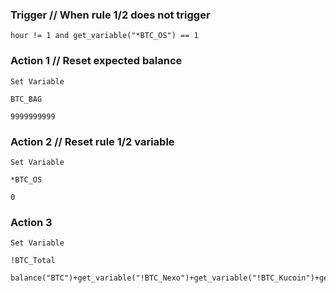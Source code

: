 ### Trigger   // When rule 1/2 does not trigger
```
hour != 1 and get_variable("*BTC_OS") == 1
```
### Action 1   // Reset expected balance
```
Set Variable
```
```
BTC_BAG
```
```
9999999999
```
### Action 2   // Reset rule 1/2 variable
```
Set Variable
```
```
*BTC_OS
```
```
0
```
### Action 3
```
Set Variable
```
```
!BTC_Total
```
```
balance("BTC")+get_variable("!BTC_Nexo")+get_variable("!BTC_Kucoin")+get_variable("!BTC_Wallets")
```